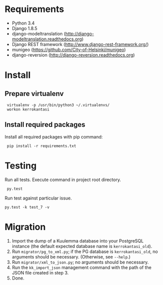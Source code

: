 
# Requirements

 - Python 3.4
 - Django 1.8.5
 - django-modeltranslation (http://django-modeltranslation.readthedocs.org)
 - Django REST framework (http://www.django-rest-framework.org/)
 - munigeo (https://github.com/City-of-Helsinki/munigeo)
 - django-reversion (http://django-reversion.readthedocs.org)

# Install

## Prepare virtualenv

     virtualenv -p /usr/bin/python3 ~/.virtualenvs/
     workon kerrokantasi

## Install required packages

Install all required packages with pip command:

     pip install -r requirements.txt

# Testing

Run all tests. Execute command in project root directory.

     py.test

Run test against particular issue.

    py.test -k test_7 -v

# Migration

1. Import the dump of a Kuulemma database into your PostgreSQL instance
   (the default expected database name is `kerrokantasi_old`).
2. Run `migrator/pg_to_xml.py`; if the PG database is `kerrokantasi_old`, no arguments
   should be necessary. (Otherwise, see `--help`.)
3. Run `migrator/xml_to_json.py`; no arguments should be necessary.
4. Run the `kk_import_json` management command with the path of the JSON file created in step 3.
5. Done.
